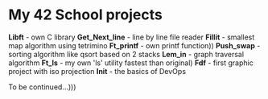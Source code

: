 # My 42 School projects

**Libft** - own C library
**Get_Next_line** - line by line file reader
**Fillit** - smallest map algorithm using tetrimino
**Ft_printf** - own printf function))
**Push_swap** - sorting algorithm like qsort based on 2 stacks
**Lem_in** - graph traversal algorithm
**Ft_ls** - my own 'ls' utility fastest than original)
**Fdf** - first graphic project with iso projection
**Init** - the basics of DevOps

To be continued...)))

